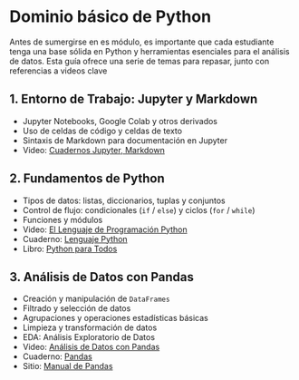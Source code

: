 # Dominio básico de Python

Antes de sumergirse en es módulo, es importante que cada estudiante tenga una base sólida en Python y herramientas esenciales para el análisis de datos. Esta guía ofrece una serie de temas para repasar, junto con referencias a videos clave

## 1. Entorno de Trabajo: Jupyter y Markdown

  - Jupyter Notebooks, Google Colab y otros derivados
  - Uso de celdas de código y celdas de texto
  - Sintaxis de Markdown para documentación en Jupyter
  - Video: [Cuadernos Jupyter, Markdown](https://youtu.be/b1r-YkLherE?feature=shared&t=2275)

## 2. Fundamentos de Python

  - Tipos de datos: listas, diccionarios, tuplas y conjuntos
  - Control de flujo: condicionales (`if` / `else`) y ciclos (`for` / `while`)
  - Funciones y módulos
  - Video: [El Lenguaje de Programación Python](https://youtu.be/iagv7n7n4Fg?feature=shared&t=293)
  - Cuaderno: [Lenguaje Python](https://colab.research.google.com/drive/1xVJLEzbhevv-qkTrIrfKhdjtuQs4Q9jJ?usp=sharing)
  - Libro: [Python para Todos](https://do1.dr-chuck.com/pythonlearn/ES_es/pythonlearn.pdf)

## 3. Análisis de Datos con Pandas

  - Creación y manipulación de `DataFrames`
  - Filtrado y selección de datos
  - Agrupaciones y operaciones estadísticas básicas
  - Limpieza y transformación de datos
  - EDA: Análisis Exploratorio de Datos
  - Video: [Análisis de Datos con Pandas](https://youtu.be/HMVFrFx2eH8?feature=shared&t=581)
  - Cuaderno: [Pandas](https://colab.research.google.com/drive/1w-mTwigCx6hkO_AjSg23Na27BoDEYOeh?usp=sharing)
  - Sitio: [Manual de Pandas](https://aprendeconalf.es/docencia/python/manual/pandas/)

